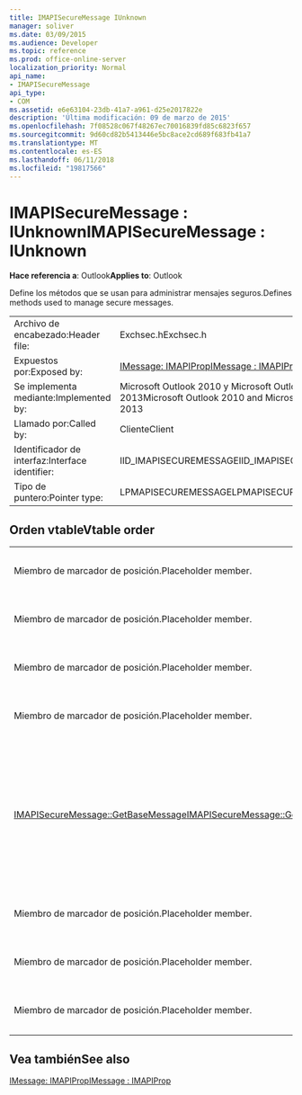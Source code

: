 ```yaml
---
title: IMAPISecureMessage IUnknown
manager: soliver
ms.date: 03/09/2015
ms.audience: Developer
ms.topic: reference
ms.prod: office-online-server
localization_priority: Normal
api_name:
- IMAPISecureMessage
api_type:
- COM
ms.assetid: e6e63104-23db-41a7-a961-d25e2017822e
description: 'Última modificación: 09 de marzo de 2015'
ms.openlocfilehash: 7f08528c067f48267ec70016839fd85c6823f657
ms.sourcegitcommit: 9d60cd82b5413446e5bc8ace2cd689f683fb41a7
ms.translationtype: MT
ms.contentlocale: es-ES
ms.lasthandoff: 06/11/2018
ms.locfileid: "19817566"
---
```

# <a name="imapisecuremessage--iunknown"></a><span data-ttu-id="a8883-103">IMAPISecureMessage : IUnknown</span><span class="sxs-lookup"><span data-stu-id="a8883-103">IMAPISecureMessage : IUnknown</span></span>

  
  
<span data-ttu-id="a8883-104">**Hace referencia a**: Outlook</span><span class="sxs-lookup"><span data-stu-id="a8883-104">**Applies to**: Outlook</span></span> 
  
<span data-ttu-id="a8883-105">Define los métodos que se usan para administrar mensajes seguros.</span><span class="sxs-lookup"><span data-stu-id="a8883-105">Defines methods used to manage secure messages.</span></span>
  
|||
|:-----|:-----|
|<span data-ttu-id="a8883-106">Archivo de encabezado:</span><span class="sxs-lookup"><span data-stu-id="a8883-106">Header file:</span></span>  <br/> |<span data-ttu-id="a8883-107">Exchsec.h</span><span class="sxs-lookup"><span data-stu-id="a8883-107">Exchsec.h</span></span>  <br/> |
|<span data-ttu-id="a8883-108">Expuestos por:</span><span class="sxs-lookup"><span data-stu-id="a8883-108">Exposed by:</span></span>  <br/> |[<span data-ttu-id="a8883-109">IMessage: IMAPIProp</span><span class="sxs-lookup"><span data-stu-id="a8883-109">IMessage : IMAPIProp</span></span>](imessageimapiprop.md) <br/> |
|<span data-ttu-id="a8883-110">Se implementa mediante:</span><span class="sxs-lookup"><span data-stu-id="a8883-110">Implemented by:</span></span>  <br/> |<span data-ttu-id="a8883-111">Microsoft Outlook 2010 y Microsoft Outlook 2013</span><span class="sxs-lookup"><span data-stu-id="a8883-111">Microsoft Outlook 2010 and Microsoft Outlook 2013</span></span>  <br/> |
|<span data-ttu-id="a8883-112">Llamado por:</span><span class="sxs-lookup"><span data-stu-id="a8883-112">Called by:</span></span>  <br/> |<span data-ttu-id="a8883-113">Cliente</span><span class="sxs-lookup"><span data-stu-id="a8883-113">Client</span></span>  <br/> |
|<span data-ttu-id="a8883-114">Identificador de interfaz:</span><span class="sxs-lookup"><span data-stu-id="a8883-114">Interface identifier:</span></span>  <br/> |<span data-ttu-id="a8883-115">IID_IMAPISECUREMESSAGE</span><span class="sxs-lookup"><span data-stu-id="a8883-115">IID_IMAPISECUREMESSAGE</span></span>  <br/> |
|<span data-ttu-id="a8883-116">Tipo de puntero:</span><span class="sxs-lookup"><span data-stu-id="a8883-116">Pointer type:</span></span>  <br/> |<span data-ttu-id="a8883-117">LPMAPISECUREMESSAGE</span><span class="sxs-lookup"><span data-stu-id="a8883-117">LPMAPISECUREMESSAGE</span></span>  <br/> |
   
## <a name="vtable-order"></a><span data-ttu-id="a8883-118">Orden vtable</span><span class="sxs-lookup"><span data-stu-id="a8883-118">Vtable order</span></span>

|||
|:-----|:-----|
|<span data-ttu-id="a8883-119">Miembro de marcador de posición.</span><span class="sxs-lookup"><span data-stu-id="a8883-119">Placeholder member.</span></span>  <br/> |<span data-ttu-id="a8883-120">No se admiten o documentado.</span><span class="sxs-lookup"><span data-stu-id="a8883-120">Not supported or documented.</span></span>  <br/> |
|<span data-ttu-id="a8883-121">Miembro de marcador de posición.</span><span class="sxs-lookup"><span data-stu-id="a8883-121">Placeholder member.</span></span>  <br/> |<span data-ttu-id="a8883-122">No se admiten o documentado.</span><span class="sxs-lookup"><span data-stu-id="a8883-122">Not supported or documented.</span></span>  <br/> |
|<span data-ttu-id="a8883-123">Miembro de marcador de posición.</span><span class="sxs-lookup"><span data-stu-id="a8883-123">Placeholder member.</span></span>  <br/> |<span data-ttu-id="a8883-124">No se admiten o documentado.</span><span class="sxs-lookup"><span data-stu-id="a8883-124">Not supported or documented.</span></span>  <br/> |
|<span data-ttu-id="a8883-125">Miembro de marcador de posición.</span><span class="sxs-lookup"><span data-stu-id="a8883-125">Placeholder member.</span></span>  <br/> |<span data-ttu-id="a8883-126">No se admiten o documentado.</span><span class="sxs-lookup"><span data-stu-id="a8883-126">Not supported or documented.</span></span>  <br/> |
|[<span data-ttu-id="a8883-127">IMAPISecureMessage::GetBaseMessage</span><span class="sxs-lookup"><span data-stu-id="a8883-127">IMAPISecureMessage::GetBaseMessage</span></span>](imapisecuremessage-getbasemessage.md) <br/> |<span data-ttu-id="a8883-128">Recupera el subyacentes [IMessage: IMAPIProp](imessageimapiprop.md) esta [IMAPISecureMessage: IUnknown](imapisecuremessageiunknown.md) se encapsula.</span><span class="sxs-lookup"><span data-stu-id="a8883-128">Retrieves the underlying [IMessage : IMAPIProp](imessageimapiprop.md) that this [IMAPISecureMessage : IUnknown](imapisecuremessageiunknown.md) is encapsulating.</span></span>  <br/> |
|<span data-ttu-id="a8883-129">Miembro de marcador de posición.</span><span class="sxs-lookup"><span data-stu-id="a8883-129">Placeholder member.</span></span>  <br/> |<span data-ttu-id="a8883-130">No se admiten o documentado.</span><span class="sxs-lookup"><span data-stu-id="a8883-130">Not supported or documented.</span></span>  <br/> |
|<span data-ttu-id="a8883-131">Miembro de marcador de posición.</span><span class="sxs-lookup"><span data-stu-id="a8883-131">Placeholder member.</span></span>  <br/> |<span data-ttu-id="a8883-132">No se admiten o documentado.</span><span class="sxs-lookup"><span data-stu-id="a8883-132">Not supported or documented.</span></span>  <br/> |
|<span data-ttu-id="a8883-133">Miembro de marcador de posición.</span><span class="sxs-lookup"><span data-stu-id="a8883-133">Placeholder member.</span></span>  <br/> |<span data-ttu-id="a8883-134">No se admiten o documentado.</span><span class="sxs-lookup"><span data-stu-id="a8883-134">Not supported or documented.</span></span>  <br/> |
   
## <a name="see-also"></a><span data-ttu-id="a8883-135">Vea también</span><span class="sxs-lookup"><span data-stu-id="a8883-135">See also</span></span>



[<span data-ttu-id="a8883-136">IMessage: IMAPIProp</span><span class="sxs-lookup"><span data-stu-id="a8883-136">IMessage : IMAPIProp</span></span>](imessageimapiprop.md)

